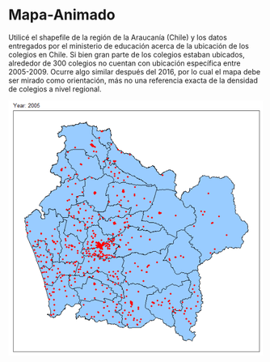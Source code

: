 # Mapa-Animado

Utilicé el shapefile de la región de la Araucanía (Chile) y los datos entregados 
por el ministerio de educación acerca de la ubicación de los colegios en Chile.
Si bien gran parte de los colegios estaban ubicados, alrededor de 300 colegios no
cuentan con ubicación específica entre 2005-2009. Ocurre algo similar después del 
2016, por lo cual el mapa debe ser mirado como orientación, más no una referencia 
exacta de la densidad de colegios a nivel regional.

![](mapa-colegios.gif)
